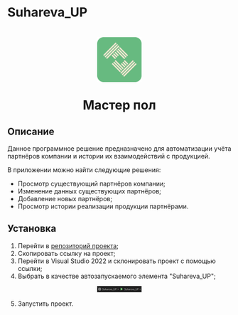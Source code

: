 # Suhareva_UP

<h1 align="center"><p align="center"><img  src="./images/Мастер пол.png" width="20%"></p> Мастер пол</h1>

## Описание

Данное программное решение предназначено для автоматизации учёта партнёров компании и истории их взаимодействий с продукцией.

В приложении можно найти следующие решения:
* Просмотр существующий партнёров компании;
* Изменение данных существующих партнёров;
* Добавление новых партнёров;
* Просмотр истории реализации продукции партнёрами.

## Установка
1. Перейти в [репозиторий проекта](https://github.com/AngieReee/Suhareva_UP);
2. Скопировать ссылку на проект;
3. Перейти в Visual Studio 2022 и склонировать проект с помощью ссылки;
4. Выбрать в качестве автозапускаемого элемента "Suhareva_UP";

<p align="center"><img  src="./images/instruction.jpg" width="20%"></p>

5. Запустить проект.
